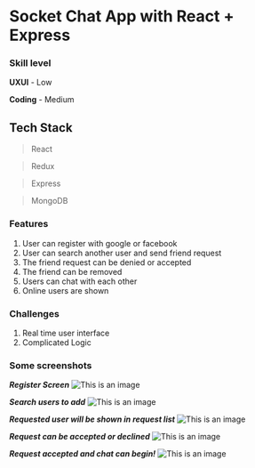 # Socket Chat App with React + Express 
### Skill level
**UXUI** - Low

**Coding** - Medium

## Tech Stack
> React

> Redux

> Express

> MongoDB

### Features
1. User can register with google or facebook
2. User can search another user and send friend request
3. The friend request can be denied or accepted 
4. The friend can be removed 
5. Users can chat with each other
6. Online users are shown

### Challenges 
1. Real time user interface 
2. Complicated Logic

### Some screenshots
***Register Screen***
![This is an image](https://i.ibb.co/JmtbFvk/screenbud-3d374066-3df5-4e66-8783-7cdd94d55236.png)

***Search users to add***
![This is an image](https://i.ibb.co/pRJSsyC/screenbud-43ddc2f7-2bde-4433-ac8a-8abaf2b88cca.png)

***Requested user will be shown in request list***
![This is an image](https://i.ibb.co/1nwZm9q/screenbud-373873a8-1a5d-465f-bd52-abeb9bd81119.png)

***Request can be accepted or declined***
![This is an image](https://i.ibb.co/XSmG5nC/screenbud-c0b45858-97a5-494f-8b3d-563abdd22535.png)

***Request accepted and chat can begin!***
![This is an image](https://i.ibb.co/5WDNrds/screenbud-6ae84f73-246c-4225-9e91-57c7a9502c17.png)
